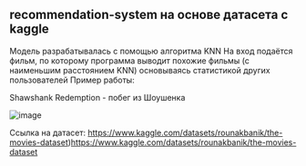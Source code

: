 ## recommendation-system на основе датасета c kaggle
Модель разрабатывалась с помощью алгоритма KNN
На вход подаётся фильм, по которому программа выводит похожие фильмы (с наименьшим расстоянием KNN) основываясь статистикой других пользователей
Пример работы:

Shawshank Redemption - побег из Шоушенка

![image](https://github.com/Dr1MTeam/recommendation-system/assets/64269779/2b57bd37-2f62-4da8-90d5-6a1323c684fd)


Ссылка на датасет:
https://www.kaggle.com/datasets/rounakbanik/the-movies-dataset)https://www.kaggle.com/datasets/rounakbanik/the-movies-dataset

